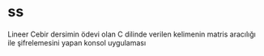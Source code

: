 # <h1>ss</h1>
Lineer Cebir dersimin ödevi olan C dilinde verilen kelimenin matris aracılığı ile şifrelemesini yapan konsol uygulaması
